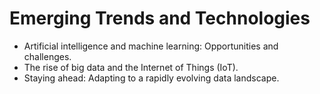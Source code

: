 # Emerging Trends and Technologies

- Artificial intelligence and machine learning: Opportunities and challenges.
- The rise of big data and the Internet of Things (IoT).
- Staying ahead: Adapting to a rapidly evolving data landscape.
